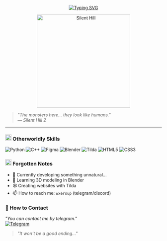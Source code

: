 <p align="center">
  <a href="https://git.io/typing-svg">
    <img src="https://readme-typing-svg.herokuapp.com?font=Roboto+Slab&size=18&duration=4000&pause=1000&color=8d1f02&background=00000000&center=true&vCenter=true&width=500&height=20&lines=there+was+a+hole+here.;it's+gone+now." alt="Typing SVG">
  </a>
</p> 

<p align="center">
  <img src="https://media1.tenor.com/m/faFlnUr0aTEAAAAd/silent-hill.gif" width="300" alt="Silent Hill">
</p>

> *"The monsters here... they look like humans."*  
> *— Silent Hill 2*

---

### <img src="https://i.imgur.com/JEaJ3kJ.png" width="20"> Otherworldly Skills
![Python](https://img.shields.io/badge/-Python-3670A0?style=flat&logo=python&logoColor=white)
![C++](https://img.shields.io/badge/-C++-00599C?style=flat&logo=c%2B%2B&logoColor=white)
![Figma](https://img.shields.io/badge/-Figma-EA4C1D?style=flat&logo=figma&logoColor=white)
![Blender](https://img.shields.io/badge/-Blender-F5792A?style=flat&logo=blender&logoColor=black)
![Tilda](https://img.shields.io/badge/-Tilda-000000?style=flat&logo=tilda&logoColor=white)
![HTML5](https://img.shields.io/badge/-HTML5-E34F26?style=flat&logo=html5&logoColor=white)
![CSS3](https://img.shields.io/badge/-CSS3-1572B6?style=flat&logo=css3&logoColor=white)

### <img src="https://i.imgur.com/LvjH6hQ.png" width="20"> Forgotten Notes
- 🔭 Currently developing something unnatural...
- 🌌 Learning 3D modeling in Blender
- 🕸️ Creating websites with Tilda
- 📫 How to reach me: `wxersup` (telegram/discord)

### 💌 How to Contact
*"You can contact me by telegram."*  
[![Telegram](https://img.shields.io/badge/Telegram-2CA5E0?style=flat&logo=telegram&logoColor=white)](https://t.me/your_username)

> *"It won't be a good ending..."*  

